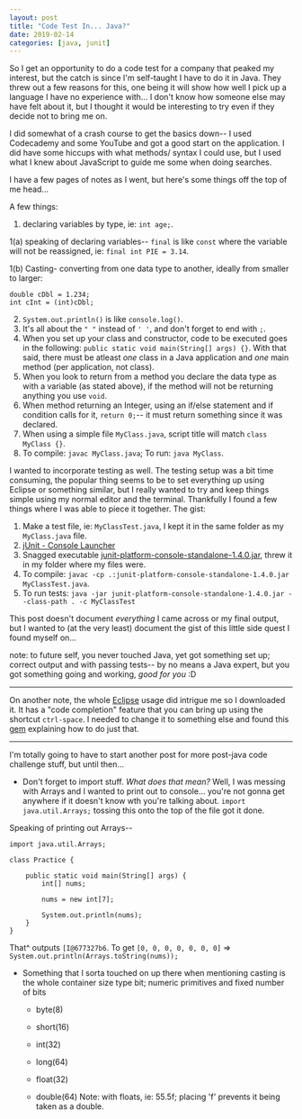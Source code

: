 ```yaml
---
layout: post
title: "Code Test In... Java?"
date: 2019-02-14
categories: [java, junit]
---
```


So I get an opportunity to do a code test for a company that peaked my interest, but the catch is since I'm self-taught I have to do it in Java. They threw out a few reasons for this, one being it will show how well I pick up a language I have no experience with... I don't know how someone else may have felt about it, but I thought it would be interesting to try even if they decide not to bring me on.

I did somewhat of a crash course to get the basics down-- I used Codecademy and some YouTube and got a good start on the application. I did have some hiccups with what methods/ syntax I could use, but I used what I knew about JavaScript to guide me some when doing searches.

I have a few pages of notes as I went, but here's some things off the top of me head...

A few things:
  1. declaring variables by type, ie: `int age;`.
  
  1(a) speaking of declaring variables-- `final` is like `const` where the variable will not be reassigned, ie: `final int PIE = 3.14`.
  
  1(b) Casting- converting from one data type to another, ideally from smaller to larger:
  ```
  double cDbl = 1.234;
  int cInt = (int)cDbl;
  ```
  2. `System.out.println()` is like `console.log()`.
  3. It's all about the `" "` instead of `' '`, and don't forget to end with `;`.
  4. When you set up your class and constructor, code to be executed goes in the following: `public static void main(String[] args) {}`. With that said, there must be atleast *one* class in a Java application and *one* main method (per application, not class).
  5. When you look to return from a method you declare the data type as with a variable (as stated above), if the method will not be returning anything you use `void`.
  6. When method returning an Integer, using an if/else statement and if condition calls for it, `return 0;`-- it must return something since it was declared.
  7. When using a simple file `MyClass.java`, script title will match `class MyClass {}`.
  8. To compile: `javac MyClass.java`; To run: `java MyClass`.
  
I wanted to incorporate testing as well. The testing setup was a bit time consuming, the popular thing seems to be to set everything up using Eclipse or something similar, but I really wanted to try and keep things simple using my normal editor and the terminal. Thankfully I found a few things where I was able to piece it together. The gist:

  1. Make a test file, ie: `MyClassTest.java`, I kept it in the same folder as my `MyClass.java` file.
  2. [jUnit - Console Launcher](https://junit.org/junit5/docs/current/user-guide/#running-tests-console-launcher)
  3. Snagged executable [junit-platform-console-standalone-1.4.0.jar](https://repo1.maven.org/maven2/org/junit/platform/junit-platform-console-standalone/1.4.0/), threw it in my folder where my files were.
  4. To compile: `javac -cp .:junit-platform-console-standalone-1.4.0.jar MyClassTest.java`.
  5. To run tests: `java -jar junit-platform-console-standalone-1.4.0.jar --class-path . -c MyClassTest`
  
This post doesn't document *everything* I came across or my final output, but I wanted to (at the very least) document the gist of this little side quest I found myself on...

note: to future self, you never touched Java, yet got something set up; correct output and with passing tests-- by no means a Java expert, but you got something going and working, *good for you* :D

- - - 

On another note, the whole [Eclipse](https://www.eclipse.org/downloads/) usage did intrigue me so I downloaded it. It has a "code completion" feature that you can bring up using the shortcut `ctrl-space`. I needed to change it to something else and found this [gem](https://www.stefaanlippens.net/code_completion_shortcut_eclipse_osx/) explaining how to do just that.

- - - 
I'm totally going to have to start another post for more post-java code challenge stuff, but until then...

  - Don't forget to import stuff. *What does that mean?* Well, I was messing with Arrays and I wanted to print out to console... you're not gonna get anywhere if it doesn't know wth you're talking about. `import java.util.Arrays;` tossing this onto the top of the file got it done.

Speaking of printing out Arrays--
```
import java.util.Arrays; 

class Practice {
	
	public static void main(String[] args) {
		int[] nums;

		nums = new int[7];
		
		System.out.println(nums);
	}
}
```
That^ outputs `[I@677327b6`. To get `[0, 0, 0, 0, 0, 0, 0]` => `System.out.println(Arrays.toString(nums));`

  - Something that I sorta touched on up there when mentioning casting is the whole container size type bit; numeric primitives and fixed number of bits
	
	- byte(8)
	- short(16)
	- int(32)
	- long(64)
	
	- float(32)
	- double(64)
Note: with floats, ie: 55.5f; placing 'f' prevents it being taken as a double.
